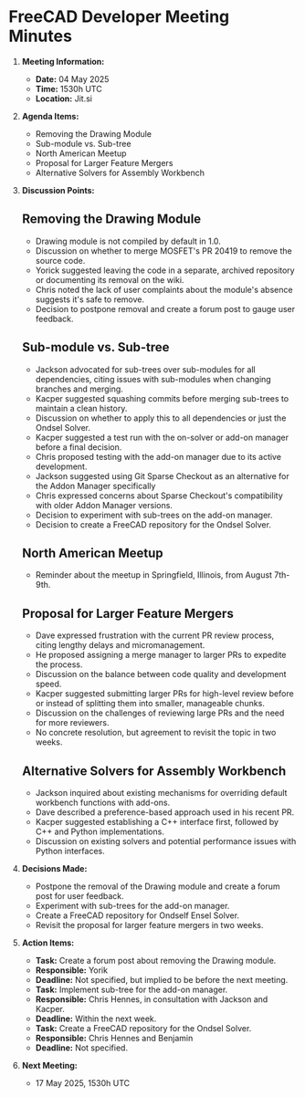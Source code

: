 # FreeCAD Developer Meeting Minutes

1. **Meeting Information:**
   - **Date:** 04 May 2025
   - **Time:** 1530h UTC
   - **Location:** Jit.si

2. **Agenda Items:**
    - Removing the Drawing Module
    - Sub-module vs. Sub-tree
    - North American Meetup
    - Proposal for Larger Feature Mergers
    - Alternative Solvers for Assembly Workbench

3. **Discussion Points:**

    ## Removing the Drawing Module
    - Drawing module is not compiled by default in 1.0.
    - Discussion on whether to merge MOSFET's PR 20419 to remove the source code.
    - Yorick suggested leaving the code in a separate, archived repository or documenting its removal on the wiki.
    - Chris noted the lack of user complaints about the module's absence suggests it's safe to remove.
    - Decision to postpone removal and create a forum post to gauge user feedback.

    ## Sub-module vs. Sub-tree
    - Jackson advocated for sub-trees over sub-modules for all dependencies, citing issues with sub-modules when changing branches and merging.
    - Kacper suggested squashing commits before merging sub-trees to maintain a clean history.
    - Discussion on whether to apply this to all dependencies or just the Ondsel Solver.
    - Kacper suggested a test run with the on-solver or add-on manager before a final decision.
    - Chris proposed testing with the add-on manager due to its active development.
    - Jackson suggested using Git Sparse Checkout as an alternative for the Addon Manager specifically
    - Chris expressed concerns about Sparse Checkout's compatibility with older Addon Manager versions.
    - Decision to experiment with sub-trees on the add-on manager.
    - Decision to create a FreeCAD repository for the Ondsel Solver.

    ## North American Meetup
    - Reminder about the meetup in Springfield, Illinois, from August 7th-9th.

    ## Proposal for Larger Feature Mergers
    - Dave expressed frustration with the current PR review process, citing lengthy delays and micromanagement.
    - He proposed assigning a merge manager to larger PRs to expedite the process.
    - Discussion on the balance between code quality and development speed.
    - Kacper suggested submitting larger PRs for high-level review before or instead of splitting them into smaller, manageable chunks.
    - Discussion on the challenges of reviewing large PRs and the need for more reviewers.
    - No concrete resolution, but agreement to revisit the topic in two weeks.

    ## Alternative Solvers for Assembly Workbench
    - Jackson inquired about existing mechanisms for overriding default workbench functions with add-ons.
    - Dave described a preference-based approach used in his recent PR.
    - Kacper suggested establishing a C++ interface first, followed by C++ and Python implementations.
    - Discussion on existing solvers and potential performance issues with Python interfaces.


4. **Decisions Made:**
    - Postpone the removal of the Drawing module and create a forum post for user feedback.
    - Experiment with sub-trees for the add-on manager.
    - Create a FreeCAD repository for Ondself Ensel Solver.
    - Revisit the proposal for larger feature mergers in two weeks.

5. **Action Items:**
    - **Task:** Create a forum post about removing the Drawing module.
    - **Responsible:** Yorik
    - **Deadline:** Not specified, but implied to be before the next meeting.
    - **Task:** Implement sub-tree for the add-on manager.
    - **Responsible:** Chris Hennes, in consultation with Jackson and Kacper.
    - **Deadline:** Within the next week.
    - **Task:** Create a FreeCAD repository for the Ondsel Solver.
    - **Responsible:** Chris Hennes and Benjamin
    - **Deadline:** Not specified.

6. **Next Meeting:**
    - 17 May 2025, 1530h UTC
